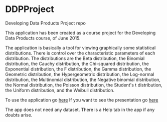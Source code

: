 # DDPProject
Developing Data Products Project repo

This application has been created as a course project for the  Developing Data Products course, of June 2015. 

The application is basically a tool for viewing graphically some statistical distributions. There is control over the characteristic parameters of each distribution. The distributions are the Beta distribution, the Binomial distribution, the Cauchy distribution, the Chi-squared distribution, the Exponential distribution, the F distribution, the Gamma distribution, the Geometric distribution, the Hypergeometric distribution, the Log-normal distribution, the Multinomial distribution, the Negative binomial distribution, the Normal distribution, the Poisson distribution, the Student's t distribution, the Uniform distribution, and the Weibull distribution. 

To use the application go [here](https://nazarian2.shinyapps.io/DDPProject)
If you want to see the presentation go [here](http://rpubs.com/Nazarian2/85627)

The app does not need any dataset. There is a Help tab in the app if any doubts arise. 